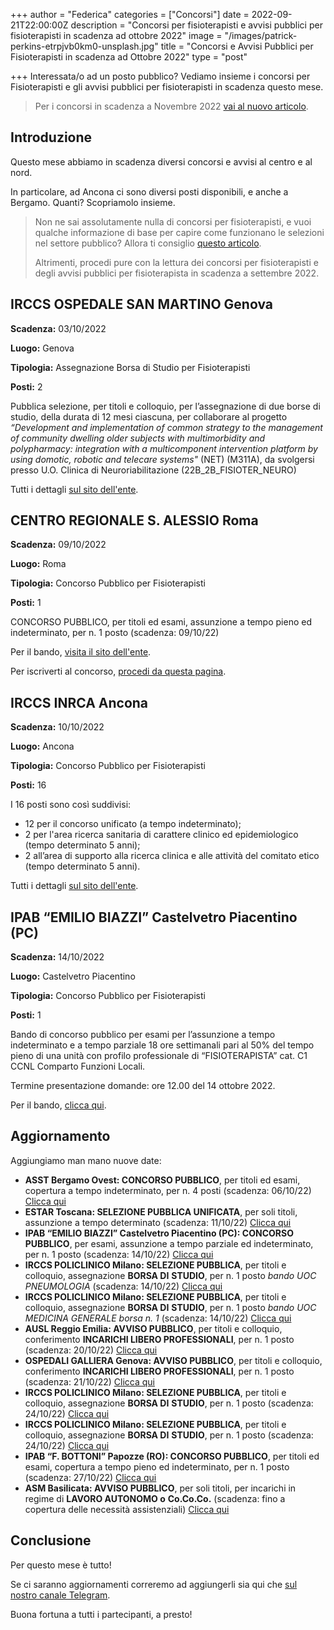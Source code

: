 +++
author = "Federica"
categories = ["Concorsi"]
date = 2022-09-21T22:00:00Z
description = "Concorsi per fisioterapisti e avvisi pubblici per fisioterapisti in scadenza ad ottobre 2022"
image = "/images/patrick-perkins-etrpjvb0km0-unsplash.jpg"
title = "Concorsi e Avvisi Pubblici per Fisioterapisti in scadenza ad Ottobre 2022"
type = "post"

+++
Interessata/o ad un posto pubblico? Vediamo insieme i concorsi per Fisioterapisti e gli avvisi pubblici per fisioterapisti in scadenza questo mese.

> Per i concorsi in scadenza a Novembre 2022 [vai al nuovo articolo](https://fisioterapisti.org/concorsi-e-avvisi-per-fisioterapisti-in-scadenza-a-novembre-2022/ "Concorsi e Avvisi Pubblici per Fisioterapisti in scadenza a Novembre 2022 | Fisioterapisti.org").

## Introduzione

Questo mese abbiamo in scadenza diversi concorsi e avvisi al centro e al nord.

In particolare, ad Ancona ci sono diversi posti disponibili, e anche a Bergamo. Quanti? Scopriamolo insieme.

> Non ne sai assolutamente nulla di concorsi per fisioterapisti, e vuoi qualche informazione di base per capire come funzionano le selezioni nel settore pubblico? Allora ti consiglio [questo articolo](https://fisioterapisti.org/lavorare-nel-pubblico-come-fisioterapisti-concetti-di-base/ "Lavorare nel pubblico come fisioterapista").
>
> Altrimenti, procedi pure con la lettura dei concorsi per fisioterapisti e degli avvisi pubblici per fisioterapista in scadenza a settembre 2022.

## IRCCS OSPEDALE SAN MARTINO Genova

**Scadenza:** 03/10/2022

**Luogo:** Genova

**Tipologia:** Assegnazione Borsa di Studio per Fisioterapisti

**Posti:** 2

Pubblica selezione, per titoli e colloquio, per l’assegnazione di due borse di studio, della durata di 12 mesi ciascuna, per collaborare al progetto _“Development and implementation of common strategy to the management of community dwelling older subjects with multimorbidity and polypharmacy: integration with a multicomponent intervention platform by using domotic, robotic and telecare systems"_ (NET) (M311A), da svolgersi presso U.O. Clinica di Neuroriabilitazione (22B_2B_FISIOTER_NEURO)

Tutti i dettagli [sul sito dell'ente](https://www.ospedalesanmartino.it/bandi-e-gare/borse-di-studio/publiccompetition/1458594-22b_2b_fisioter_neuro.html?view=publiccompetition&id=1458594:22b_2b_fisioter_neuro "Borse di Studio Fisioterapia Genova OSpedale San Martino").

## CENTRO REGIONALE S. ALESSIO Roma

**Scadenza:** 09/10/2022

**Luogo:** Roma

**Tipologia:** Concorso Pubblico per Fisioterapisti

**Posti:** 1

CONCORSO PUBBLICO, per titoli ed esami, assunzione a tempo pieno ed indeterminato, per n. 1 posto (scadenza: 09/10/22)

Per il bando, [visita il sito dell'ente](https://www.santalessio.org/?vw=ricercaDettaglio&testo=&idn=2241&tblId=BANDI_GARA "Bandi Gara Concorso Sant'Assio Roma").

Per iscriverti al concorso, [procedi da questa pagina](https://santalessio.intellitronika.com/ "Sant'Alessio Roma Concorsi").

## IRCCS INRCA Ancona

**Scadenza:** 10/10/2022

**Luogo:** Ancona

**Tipologia:** Concorso Pubblico per Fisioterapisti

**Posti:** 16

I 16 posti sono così suddivisi:

* 12 per il concorso unificato (a tempo indeterminato);
* 2 per l'area ricerca sanitaria di carattere clinico ed epidemiologico (tempo determinato 5 anni);
* 2 all’area di supporto alla ricerca clinica e alle attività del comitato etico (tempo determinato 5 anni).

Tutti i dettagli [sul sito dell'ente](https://www.inrca.it/INRCA/MODTRASP/ "IRCCS INRCA Ancona ").

## IPAB “EMILIO BIAZZI” Castelvetro Piacentino (PC)

**Scadenza:** 14/10/2022

**Luogo:** Castelvetro Piacentino

**Tipologia:** Concorso Pubblico per Fisioterapisti

**Posti:** 1

Bando di concorso pubblico per esami per l’assunzione a tempo indeterminato e a tempo parziale 18 ore settimanali pari al 50% del tempo pieno di una unità con profilo professionale di “FISIOTERAPISTA” cat. C1 CCNL Comparto Funzioni Locali.

Termine presentazione domande: ore 12.00 del 14 ottobre 2022.

Per il bando, [clicca qui](https://one69.robyone.net/1337?single=626E71556E335A384773413D "IPAB Emilio Biazzi Concorso Fisioterapista").

## Aggiornamento

Aggiungiamo man mano nuove date:

* **ASST Bergamo Ovest: CONCORSO PUBBLICO**, per titoli ed esami, copertura a tempo indeterminato, per n. 4 posti (scadenza: 06/10/22) [Clicca qui](https://www.asst-bgovest.it/457.asp)
* **ESTAR Toscana: SELEZIONE PUBBLICA UNIFICATA**, per soli titoli, assunzione a tempo determinato (scadenza: 11/10/22) [Clicca qui](https://www.estar.toscana.it/index.php/72-2022-sel-collaboratore-professionale-sanitario-fisioterapista-cat-d-scadenza-ore-1200-del-11-10-2022/)
* **IPAB “EMILIO BIAZZI” Castelvetro Piacentino (PC): CONCORSO PUBBLICO**, per esami, assunzione a tempo parziale ed indeterminato, per n. 1 posto (scadenza: 14/10/22) [Clicca qui](https://www.istitutoemiliobiazzi.it/)
* **IRCCS POLICLINICO Milano: SELEZIONE PUBBLICA**, per titoli e colloquio, assegnazione **BORSA DI** **STUDIO**, per n. 1 posto _bando UOC PNEUMOLOGIA_ (scadenza: 14/10/22) [Clicca qui](https://www.policlinico.mi.it/lavora-con-noi/info/1505)
* **IRCCS POLICLINICO Milano: SELEZIONE PUBBLICA**, per titoli e colloquio, assegnazione **BORSA DI** **STUDIO**, per n. 1 posto _bando_ _UOC MEDICINA GENERALE borsa n. 1_ (scadenza: 14/10/22) [Clicca qui](https://www.policlinico.mi.it/lavora-con-noi/info/1505)
* **AUSL Reggio Emilia: AVVISO PUBBLICO**, per titoli e colloquio, conferimento **INCARICHI LIBERO PROFESSIONALI**, per n. 1 posto (scadenza: 20/10/22) [Clicca qui](https://apps.ausl.re.it/BandiConcorsieIncarichi/#/bandi-di-gara/%7B%22parentUniqueId%22:%225960a071-f051-4a07-9fb5-9ebcae76a42f%22,%22childUniqueId%22:%22a6b591f2-e207-4f0e-9fe4-34bb46bc94d9%22%7D/9abef51a-2945-49ee-9fd8-89b1974631ab)
* **OSPEDALI GALLIERA Genova: AVVISO PUBBLICO**, per titoli e colloquio, conferimento **INCARICHI LIBERO PROFESSIONALI**, per n. 1 posto (scadenza: 21/10/22) [Clicca qui](https://www.galliera.it/bandi/bandi-di-concorso/contratti-di-collaborazione/incarico-libero-professionale-ad-un-fisioterapista-per-la-realizzazione-del-progetto-multiplat_age_pro_home)
* **IRCCS POLICLINICO Milano: SELEZIONE PUBBLICA**, per titoli e colloquio, assegnazione **BORSA DI** **STUDIO**, per n. 1 posto (scadenza: 24/10/22) [Clicca qui](https://www.policlinico.mi.it/lavora-con-noi/info/1517)
* **IRCCS POLICLINICO Milano: SELEZIONE PUBBLICA**, per titoli e colloquio, assegnazione **BORSA DI** **STUDIO**, per n. 1 posto (scadenza: 24/10/22) [Clicca qui](https://www.policlinico.mi.it/lavora-con-noi/info/1518)
* **IPAB “F. BOTTONI” Papozze (RO): CONCORSO PUBBLICO**, per titoli ed esami, copertura a tempo pieno ed indeterminato, per n. 1 posto (scadenza: 27/10/22) [Clicca qui](https://www.operapiabottoni.com/amministrazione/trasparenza/bandi-di-concorso/)
* **ASM Basilicata: AVVISO PUBBLICO**, per soli titoli, per incarichi in regime di **LAVORO AUTONOMO o** **Co.Co.Co.** (scadenza: fino a copertura delle necessità assistenziali) [Clicca qui](https://www.asmbasilicata.it/servizi/bandi_concorsi/bandi_fase02.aspx?ID=6116)

## Conclusione

Per questo mese è tutto!

Se ci saranno aggiornamenti correremo ad aggiungerli sia qui che [sul nostro canale Telegram](https://t.me/fisioterapisti_official "Fisioterapisti | Telegram").

Buona fortuna a tutti i partecipanti, a presto!
